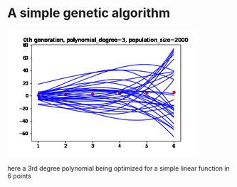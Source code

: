 # A simple genetic algorithm

![genetic](video.gif) 

here a 3rd degree polynomial being optimized for a simple linear function in 6 points
